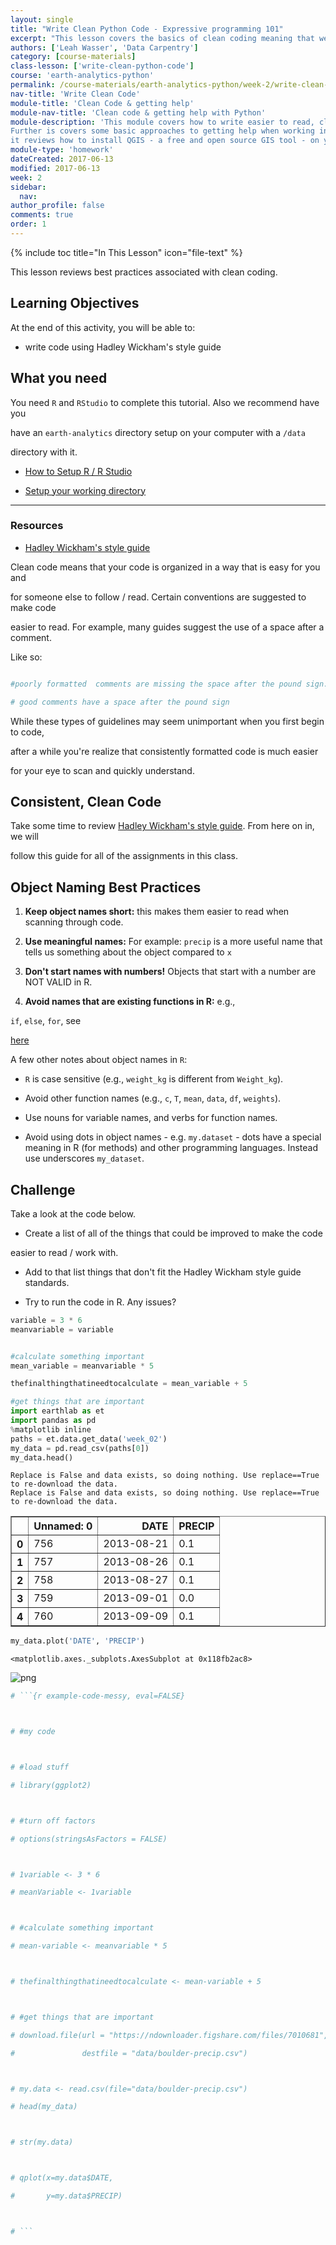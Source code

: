 ```yaml
---
layout: single
title: "Write Clean Python Code - Expressive programming 101"
excerpt: "This lesson covers the basics of clean coding meaning that we ensure that the code that we write is easy for someone else to understand. We will briefly cover style guides, consistent spacing, literate object naming best practices."
authors: ['Leah Wasser', 'Data Carpentry']
category: [course-materials]
class-lesson: ['write-clean-python-code']
course: 'earth-analytics-python'
permalink: /course-materials/earth-analytics-python/week-2/write-clean-code-with-r/
nav-title: 'Write Clean Code'
module-title: 'Clean Code & getting help'
module-nav-title: 'Clean code & getting help with Python'
module-description: 'This module covers how to write easier to read, clean code.
Further is covers some basic approaches to getting help when working in Python. Finally
it reviews how to install QGIS - a free and open source GIS tool - on your computer.'
module-type: 'homework'
dateCreated: 2017-06-13
modified: 2017-06-13
week: 2
sidebar:
  nav:
author_profile: false
comments: true
order: 1
---
```




{% include toc title="In This Lesson" icon="file-text" %}



This lesson reviews best practices associated with clean coding.



<div class='notice--success' markdown="1">



## <i class="fa fa-graduation-cap" aria-hidden="true"></i> Learning Objectives

At the end of this activity, you will be able to:



* write code using Hadley Wickham's style guide



## <i class="fa fa-check-square-o fa-2" aria-hidden="true"></i> What you need



You need `R` and `RStudio` to complete this tutorial. Also we recommend have you

have an `earth-analytics` directory setup on your computer with a `/data`

directory with it.



* [How to Setup R / R Studio](/course-materials/earth-analytics-python/week-1/setup-r-rstudio/)

* [Setup your working directory](/course-materials/earth-analytics-python/week-1/setup-working-directory/)



***



### Resources

* <a href="http://adv-r.had.co.nz/Style.html" target="_blank" data-proofer-ignore=''>Hadley Wickham's style guide</a>



</div>





Clean code means that your code is organized in a way that is easy for you and

for someone else to follow / read. Certain conventions are suggested to make code

easier to read. For example, many guides suggest the use of a space after a comment.

Like so:



```r

#poorly formatted  comments are missing the space after the pound sign.

# good comments have a space after the pound sign

```



While these types of guidelines may seem unimportant when you first begin to code,

after a while you're realize that consistently formatted code is much easier

for your eye to scan and quickly understand.



## Consistent, Clean Code



Take some time to review <a href="http://adv-r.had.co.nz/Style.html" target="_blank">Hadley Wickham's style guide</a>. From here on in, we will

follow this guide for all of the assignments in this class.



## Object Naming Best Practices



1. **Keep object names short:** this makes them easier to read when scanning through code.

2. **Use meaningful names:** For example: `precip` is a more useful name that tells us something about the object compared to `x`

3. **Don't start names with numbers!** Objects that start with a number are NOT VALID in R.

4. **Avoid names that are existing functions in R:** e.g.,

`if`, `else`, `for`, see

[here](https://stat.ethz.ch/R-manual/R-devel/library/base/html/Reserved.html)



A few other notes about object names in `R`:



* `R` is case sensitive (e.g., `weight_kg` is different from `Weight_kg`).

* Avoid other function names (e.g., `c`, `T`, `mean`, `data`, `df`, `weights`).

* Use nouns for variable names, and verbs for function names.

* Avoid using dots in object names - e.g. `my.dataset` - dots have a special meaning in R (for methods) and other programming languages. Instead use underscores `my_dataset`.





<div class="notice--warning" markdown="1">



## <i class="fa fa-pencil-square-o" aria-hidden="true"></i> Challenge



Take a look at the code below.



* Create a list of all of the things that could be improved to make the code

easier to read / work with.

* Add to that list things that don't fit the Hadley Wickham style guide standards.

* Try to run the code in R. Any issues?



<!--

FORMAT Issues:

missing spaces in between comments

comments aren't useful to help me understand what is happening



OBJECT NAMING

- didn't use useful object names that describe the object

- used a number to name a variable

- one very long object name

- used a mixture of underscore and case that will be easy to confuse

- used a . in an object name



-->

</div>





```python
variable = 3 * 6
meanvariable = variable


#calculate something important
mean_variable = meanvariable * 5

thefinalthingthatineedtocalculate = mean_variable + 5
```


```python
#get things that are important
import earthlab as et
import pandas as pd
%matplotlib inline
paths = et.data.get_data('week_02')
my_data = pd.read_csv(paths[0])
my_data.head()
```

    Replace is False and data exists, so doing nothing. Use replace==True to re-download the data.
    Replace is False and data exists, so doing nothing. Use replace==True to re-download the data.





<div>
<table border="1" class="dataframe">
  <thead>
    <tr style="text-align: right;">
      <th></th>
      <th>Unnamed: 0</th>
      <th>DATE</th>
      <th>PRECIP</th>
    </tr>
  </thead>
  <tbody>
    <tr>
      <th>0</th>
      <td>756</td>
      <td>2013-08-21</td>
      <td>0.1</td>
    </tr>
    <tr>
      <th>1</th>
      <td>757</td>
      <td>2013-08-26</td>
      <td>0.1</td>
    </tr>
    <tr>
      <th>2</th>
      <td>758</td>
      <td>2013-08-27</td>
      <td>0.1</td>
    </tr>
    <tr>
      <th>3</th>
      <td>759</td>
      <td>2013-09-01</td>
      <td>0.0</td>
    </tr>
    <tr>
      <th>4</th>
      <td>760</td>
      <td>2013-09-09</td>
      <td>0.1</td>
    </tr>
  </tbody>
</table>
</div>




```python
my_data.plot('DATE', 'PRECIP')
```




    <matplotlib.axes._subplots.AxesSubplot at 0x118fb2ac8>




![png](../../../../../images/course-materials/earth-analytics-python/week-2/clean-code-get-help-python/2017-01-25-R06-write-clean-code_4_1.png)



```python
# ```{r example-code-messy, eval=FALSE}



# #my code



# #load stuff

# library(ggplot2)



# #turn off factors

# options(stringsAsFactors = FALSE)



# 1variable <- 3 * 6

# meanVariable <- 1variable



# #calculate something important

# mean-variable <- meanvariable * 5



# thefinalthingthatineedtocalculate <- mean-variable + 5



# #get things that are important

# download.file(url = "https://ndownloader.figshare.com/files/7010681",

#               destfile = "data/boulder-precip.csv")



# my.data <- read.csv(file="data/boulder-precip.csv")

# head(my_data)



# str(my.data)



# qplot(x=my.data$DATE,

#       y=my.data$PRECIP)



# ```

```
